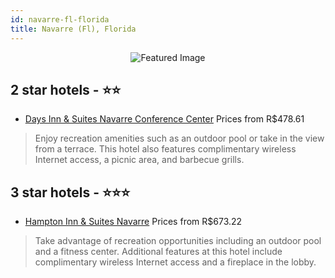 ```yaml
---
id: navarre-fl-florida
title: Navarre (Fl), Florida
---
```


<center><img src="https://i.travelapi.com/hotels/1000000/20000/15000/14966/236a5211_z.jpg" alt="Featured Image" /></center>


##  2 star hotels - ⭐️⭐️

-    [Days Inn & Suites Navarre Conference Center](https://us.hurb.com/hotels/navarre-fl/days-inn-suites-navarre-conference-center-JNP-JP447592?cmp=18055) Prices from R$478.61
   > Enjoy recreation amenities such as an outdoor pool or take in the view from a terrace. This hotel also features complimentary wireless Internet access, a picnic area, and barbecue grills.

##  3 star hotels - ⭐️⭐️⭐️

-    [Hampton Inn & Suites Navarre](https://us.hurb.com/hotels/navarre-fl/hampton-inn-suites-navarre-JNP-JP044769?cmp=18055) Prices from R$673.22
   > Take advantage of recreation opportunities including an outdoor pool and a fitness center. Additional features at this hotel include complimentary wireless Internet access and a fireplace in the lobby.
